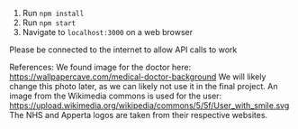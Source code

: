 1. Run `npm install`
2. Run `npm start`
3. Navigate to `localhost:3000` on a web browser

Please be connected to the internet to allow API calls to work

References:
We found image for the doctor here: https://wallpapercave.com/medical-doctor-background
We will likely change this photo later, as we can likely not use it in the final project.
An image from the Wikimedia commons is used for the user: https://upload.wikimedia.org/wikipedia/commons/5/5f/User_with_smile.svg
The NHS and Apperta logos are taken from their respective websites.
